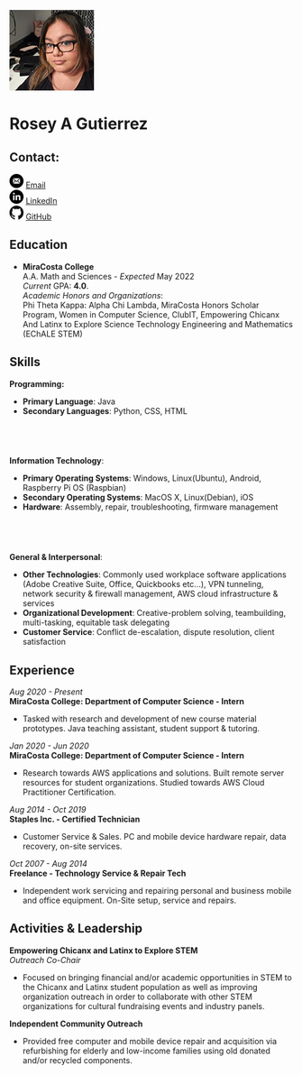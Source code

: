 ![profile-photo](/doc/photo.jpg)
<br/>
# Rosey A Gutierrez  

## Contact:  
![email](/doc/email.png) [Email](mailto:rgutierrez@miracosta.edu)  
![linkedin](/doc/linkedin.png) [LinkedIn](https://www.linkedin.com/in/rosey-a-gutierrez/)  
![GitHub](/doc/github.png) [GitHub](https://github.com/Roseyroseo)  

## Education
- **MiraCosta College**  
A.A. Math and Sciences - *Expected* May 2022<br/>
*Current* GPA: **4.0**.<br/>
*Academic Honors and Organizations*:<br/>
Phi Theta Kappa: Alpha Chi Lambda, MiraCosta Honors Scholar Program, 
Women in Computer Science, ClubIT, Empowering Chicanx And Latinx to Explore Science Technology Engineering 
and Mathematics (EChALE STEM)

## Skills
**Programming:**<br/>
- **Primary Language**: Java
- **Secondary Languages**: Python, CSS, HTML
## <br/>
**Information Technology**:<br/>
- **Primary Operating Systems**: Windows, Linux(Ubuntu), Android, Raspberry Pi OS (Raspbian)
- **Secondary Operating Systems**: MacOS X, Linux(Debian), iOS
- **Hardware**: Assembly, repair, troubleshooting, firmware management
## <br/>
**General & Interpersonal**:<br/>
- **Other Technologies**: Commonly used workplace software applications (Adobe Creative Suite, Office, Quickbooks etc...), 
VPN tunneling, network security & firewall management, AWS cloud infrastructure & services
- **Organizational Development**: Creative-problem solving, teambuilding, multi-tasking, equitable task delegating
- **Customer Service**: Conflict de-escalation, dispute resolution, client satisfaction  

## Experience 
*Aug 2020 - Present*<br/> 
**MiraCosta College: Department of Computer Science - Intern**<br/>
- Tasked with research and development of new course material prototypes. Java teaching assistant, 
student support & tutoring.

*Jan 2020 - Jun 2020*<br/> 
**MiraCosta College: Department of Computer Science - Intern**<br/>
- Research towards AWS applications and solutions. Built remote server resources for student organizations.
Studied towards AWS Cloud Practitioner Certification.

*Aug 2014 - Oct 2019*<br/>
**Staples Inc. - Certified Technician**<br/>
- Customer Service & Sales.
PC and mobile device hardware repair, data recovery, on-site services.

*Oct 2007 - Aug 2014*<br/>
**Freelance - Technology Service & Repair Tech**<br/>
- Independent work servicing and repairing personal and business 
mobile and office equipment. On-Site setup, service and repairs.


## Activities & Leadership
**Empowering Chicanx and Latinx to Explore STEM**<br/>
*Outreach Co-Chair*<br/>
- Focused on bringing financial and/or academic opportunities in STEM
to the Chicanx and Latinx student population as well as improving organization outreach
in order to collaborate with other STEM organizations for cultural fundraising events and 
industry panels.

**Independent Community Outreach**
- Provided free computer and mobile device repair and acquisition via refurbishing for elderly 
and low-income families using old donated and/or recycled components.

